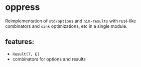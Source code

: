 # oppress 

Reimplementation of `std/options` and `nim-results` with rust-like combinators and `sink` optimizations, etc in a single module.

## features:
- `Result[T, E]`
- combinators for options and results

